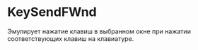 # KeySendFWnd
Эмулирует нажатие клавиш в выбранном окне при нажатии соответствующих клавиш на клавиатуре.
